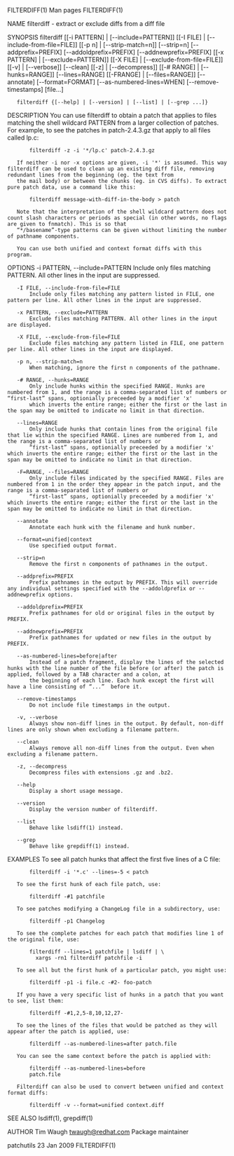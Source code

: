 FILTERDIFF(1)                                                                                  Man pages                                                                                 FILTERDIFF(1)

NAME
       filterdiff - extract or exclude diffs from a diff file

SYNOPSIS
       filterdiff [[-i PATTERN] | [--include=PATTERN]] [[-I FILE] | [--include-from-file=FILE]] [[-p n] | [--strip-match=n]] [--strip=n] [--addprefix=PREFIX] [--addoldprefix=PREFIX]
                  [--addnewprefix=PREFIX] [[-x PATTERN] | [--exclude=PATTERN]] [[-X FILE] | [--exclude-from-file=FILE]] [[-v] | [--verbose]] [--clean] [[-z] | [--decompress]] [[-# RANGE] |
                  [--hunks=RANGE]] [--lines=RANGE] [[-FRANGE] | [--files=RANGE]] [--annotate] [--format=FORMAT] [--as-numbered-lines=WHEN] [--remove-timestamps] [file...]

       filterdiff {[--help] | [--version] | [--list] | [--grep ...]}

DESCRIPTION
       You can use filterdiff to obtain a patch that applies to files matching the shell wildcard PATTERN from a larger collection of patches. For example, to see the patches in patch-2.4.3.gz that
       apply to all files called lp.c:

           filterdiff -z -i '*/lp.c' patch-2.4.3.gz

       If neither -i nor -x options are given, -i '*' is assumed. This way filterdiff can be used to clean up an existing diff file, removing redundant lines from the beginning (eg. the text from
       the mail body) or between the chunks (eg. in CVS diffs). To extract pure patch data, use a command like this:

           filterdiff message-with-diff-in-the-body > patch

       Note that the interpretation of the shell wildcard pattern does not count slash characters or periods as special (in other words, no flags are given to fnmatch). This is so that
       “*/basename”-type patterns can be given without limiting the number of pathname components.

       You can use both unified and context format diffs with this program.

OPTIONS
       -i PATTERN, --include=PATTERN
           Include only files matching PATTERN. All other lines in the input are suppressed.

       -I FILE, --include-from-file=FILE
           Include only files matching any pattern listed in FILE, one pattern per line. All other lines in the input are suppressed.

       -x PATTERN, --exclude=PATTERN
           Exclude files matching PATTERN. All other lines in the input are displayed.

       -X FILE, --exclude-from-file=FILE
           Exclude files matching any pattern listed in FILE, one pattern per line. All other lines in the input are displayed.

       -p n, --strip-match=n
           When matching, ignore the first n components of the pathname.

       -# RANGE, --hunks=RANGE
           Only include hunks within the specified RANGE. Hunks are numbered from 1, and the range is a comma-separated list of numbers or “first-last” spans, optionially preceeded by a modifier 'x'
           which inverts the entire range; either the first or the last in the span may be omitted to indicate no limit in that direction.

       --lines=RANGE
           Only include hunks that contain lines from the original file that lie within the specified RANGE. Lines are numbered from 1, and the range is a comma-separated list of numbers or
           “first-last” spans, optionially preceeded by a modifier 'x' which inverts the entire range; either the first or the last in the span may be omitted to indicate no limit in that direction.

       -F=RANGE, --files=RANGE
           Only include files indicated by the specified RANGE. Files are numbered from 1 in the order they appear in the patch input, and the range is a comma-separated list of numbers or
           “first-last” spans, optionially preceeded by a modifier 'x' which inverts the entire range; either the first or the last in the span may be omitted to indicate no limit in that direction.

       --annotate
           Annotate each hunk with the filename and hunk number.

       --format=unified|context
           Use specified output format.

       --strip=n
           Remove the first n components of pathnames in the output.

       --addprefix=PREFIX
           Prefix pathnames in the output by PREFIX. This will override any individual settings specified with the --addoldprefix or --addnewprefix options.

       --addoldprefix=PREFIX
           Prefix pathnames for old or original files in the output by PREFIX.

       --addnewprefix=PREFIX
           Prefix pathnames for updated or new files in the output by PREFIX.

       --as-numbered-lines=before|after
           Instead of a patch fragment, display the lines of the selected hunks with the line number of the file before (or after) the patch is applied, followed by a TAB character and a colon, at
           the beginning of each line. Each hunk except the first will have a line consisting of “...”  before it.

       --remove-timestamps
           Do not include file timestamps in the output.

       -v, --verbose
           Always show non-diff lines in the output. By default, non-diff lines are only shown when excluding a filename pattern.

       --clean
           Always remove all non-diff lines from the output. Even when excluding a filename pattern.

       -z, --decompress
           Decompress files with extensions .gz and .bz2.

       --help
           Display a short usage message.

       --version
           Display the version number of filterdiff.

       --list
           Behave like lsdiff(1) instead.

       --grep
           Behave like grepdiff(1) instead.

EXAMPLES
       To see all patch hunks that affect the first five lines of a C file:

           filterdiff -i '*.c' --lines=-5 < patch

       To see the first hunk of each file patch, use:

           filterdiff -#1 patchfile

       To see patches modifying a ChangeLog file in a subdirectory, use:

           filterdiff -p1 Changelog

       To see the complete patches for each patch that modifies line 1 of the original file, use:

           filterdiff --lines=1 patchfile | lsdiff | \
             xargs -rn1 filterdiff patchfile -i

       To see all but the first hunk of a particular patch, you might use:

           filterdiff -p1 -i file.c -#2- foo-patch

       If you have a very specific list of hunks in a patch that you want to see, list them:

           filterdiff -#1,2,5-8,10,12,27-

       To see the lines of the files that would be patched as they will appear after the patch is applied, use:

           filterdiff --as-numbered-lines=after patch.file

       You can see the same context before the patch is applied with:

           filterdiff --as-numbered-lines=before
           patch.file

       Filterdiff can also be used to convert between unified and context format diffs:

           filterdiff -v --format=unified context.diff

SEE ALSO
       lsdiff(1), grepdiff(1)

AUTHOR
       Tim Waugh <twaugh@redhat.com>
           Package maintainer

patchutils                                                                                    23 Jan 2009                                                                                FILTERDIFF(1)
